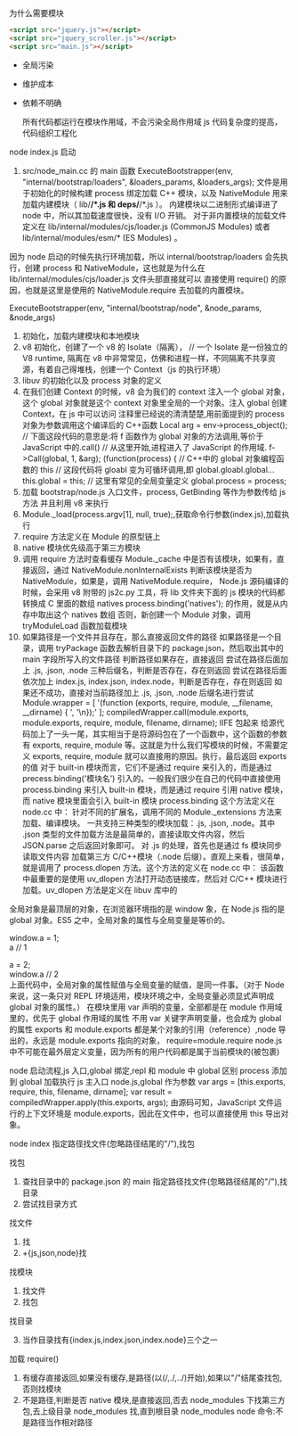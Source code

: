 为什么需要模块

```html
<script src="jquery.js"></script>
<script src="jquery_scroller.js"></script>
<script src="main.js"></script>
```

- 全局污染
- 维护成本
- 依赖不明确

  所有代码都运行在模块作用域，不会污染全局作用域
  js 代码复杂度的提高，代码组织工程化

node index.js 启动

1. src/node_main.cc 的 main 函数
   ExecuteBootstrapper(env, "internal/bootstrap/loaders", &loaders_params, &loaders_args);
   文件是用于初始化的时候构建 process 绑定加载 C++ 模块，以及 NativeModule 用来加载内建模块（ lib/**/\*.js 和 deps/**/\*.js ）。 内建模块以二进制形式编译进了 node 中，所以其加载速度很快，没有 I/O 开销。
   对于非内置模块的加载文件定义在 lib/internal/modules/cjs/loader.js (CommonJS Modules) 或者 lib/internal/modules/esm/\* (ES Modules) 。

因为 node 启动的时候先执行环境加载，所以 internal/bootstrap/loaders 会先执行，创建 process 和 NativeModule，这也就是为什么在 lib/internal/modules/cjs/loader.js 文件头部直接就可以 直接使用 require() 的原因，也就是这里是使用的 NativeModule.require 去加载的内置模块。

ExecuteBootstrapper(env, "internal/bootstrap/node", &node_params, &node_args)

1. 初始化，加载内建模块和本地模块
1. v8 初始化，创建了一个 v8 的 Isolate（隔离）， // 一个 Isolate 是一份独立的 V8 runtime,
   隔离在 v8 中非常常见，仿佛和进程一样，不同隔离不共享资源，有着自己得堆栈，创建一个 Context（js 的执行环境）
1. libuv 的初始化以及 process 对象的定义
1. 在我们创建 Context 的时候，v8 会为我们的 context 注入一个 global 对象，这个 global 对象就是这个 context 对象里全局的一个对象。注入 global 创建 Context，在 js 中可以访问
   注释里已经说的清清楚楚,用前面提到的 process 对象为参数调用这个编译后的 C++函数
   Local<Value> arg = env->process_object();
   // 下面这段代码的意思是:将 f 函数作为 global 对象的方法调用,等价于 JavaScript 中的.call()
   // 从这里开始,进程进入了 JavaScript 的作用域.
   f->Call(global, 1, &arg);
   (function(process) {
   // C++中的 global 对象编程函数的 this
   // 这段代码将 gloabl 变为可循环调用,即 global.gloabl.global...
   this.global = this;
   // 这里有常见的全局变量定义
   global.process = process;
1. 加载 bootstrap/node.js 入口文件，process, GetBinding 等作为参数传给 js 方法 并且利用 v8 来执行
1. Module.\_load(process.argv[1], null, true);,获取命令行参数(index.js),加载执行
1. require 方法定义在 Module 的原型链上
1. native 模块优先级高于第三方模块
1. 调用 require 方法时查看缓存 Module.\_cache 中是否有该模块，如果有，直接返回，通过 NativeModule.nonInternalExists 判断该模块是否为 NativeModule，如果是，调用 NativeModule.require，
   Node.js 源码编译的时候，会采用 v8 附带的 js2c.py 工具，将 lib 文件夹下面的 js 模块的代码都转换成 C 里面的数组 natives
   process.binding('natives'); 的作用，就是从内存中取出这个 natives 数组
   否则，新创建一个 Module 对象，调用 tryModuleLoad 函数加载模块
1. 如果路径是一个文件并且存在，那么直接返回文件的路径
   如果路径是一个目录，调用 tryPackage 函数去解析目录下的 package.json，然后取出其中的 main 字段所写入的文件路径
   判断路径如果存在，直接返回
   尝试在路径后面加上 .js, .json, .node 三种后缀名，判断是否存在，存在则返回
   尝试在路径后面依次加上 index.js, index.json, index.node，判断是否存在，存在则返回
   如果还不成功，直接对当前路径加上 .js, .json, .node 后缀名进行尝试
   Module.wrapper = [
   '(function (exports, require, module, __filename, __dirname) { ',
   '\n});'
   ];
   compiledWrapper.call(module.exports, module.exports, require, module, filename, dirname);
   IIFE 包起来
   给源代码加上了一头一尾，其实相当于是将源码包在了一个函数中，这个函数的参数有 exports, require, module 等。这就是为什么我们写模块的时候，不需要定义 exports, require, module 就可以直接用的原因。执行，最后返回 exports 的值
   对于 built-in 模块而言，它们不是通过 require 来引入的，而是通过 precess.binding('模块名') 引入的。一般我们很少在自己的代码中直接使用 process.binding 来引入 built-in 模块，而是通过 require 引用 native 模块，而 native 模块里面会引入 built-in 模块
   process.binding 这个方法定义在 node.cc 中：
   针对不同的扩展名，调用不同的 Module.\_extensions 方法来加载、编译模块。
   一共支持三种类型的模块加载：.js, .json, .node。其中 .json 类型的文件加载方法是最简单的，直接读取文件内容，然后 JSON.parse 之后返回对象即可。
   对 .js 的处理，首先也是通过 fs 模块同步读取文件内容
   加载第三方 C/C++模块（.node 后缀）。直观上来看，很简单，就是调用了 process.dlopen 方法。这个方法的定义在 node.cc 中：
   该函数中最重要的是使用 uv_dlopen 方法打开动态链接库，然后对 C/C++ 模块进行加载。uv_dlopen 方法是定义在 libuv 库中的

全局对象是最顶层的对象，在浏览器环境指的是 window 象，在 Node.js 指的是 global 对象。ES5 之中，全局对象的属性与全局变量是等价的。

window.a = 1;  
a // 1

a = 2;  
window.a // 2  
上面代码中，全局对象的属性赋值与全局变量的赋值，是同一件事。（对于 Node 来说，这一条只对 REPL 环境适用，模块环境之中，全局变量必须显式声明成 global 对象的属性。）
在模块里用 var 声明的变量，全部都是在 module 作用域里的，优先于 global 作用域的属性
不用 var 关键字声明变量，也会成为 global 的属性
exports 和 module.exports 都是某个对象的引用（reference）,node 导出的，永远是 module.exports 指向的对象，
require=module.require
node.js 中不可能在最外层定义变量，因为所有的用户代码都是属于当前模块的(被包裹)

node 启动流程,js 入口,global 绑定,repl 和 module 中 global 区别
process 添加到 global
加载执行 js 主入口 node.js,global 作为参数
var args = [this.exports, require, this, filename, dirname];
var result = compiledWrapper.apply(this.exports, args);
由源码可知，JavaScript 文件运行的上下文环境是 module.exports，因此在文件中，也可以直接使用 this 导出对象。

node index
指定路径找文件(忽略路径结尾的"/"),找包

找包

1. 查找目录中的 package.json 的 main 指定路径找文件(忽略路径结尾的"/"),找目录
2. 尝试找目录方式

找文件

1. 找
1. +{js,json,node}找

找模块

1. 找文件
1. 找包

找目录

3. 当作目录找有{index.js,index.json,index.node}三个之一

加载
require()

1. 有缓存直接返回,如果没有缓存,是路径(以(/,./,../)开始),如果以"/"结尾查找包,否则找模块
1. 不是路径,判断是否 native 模块,是直接返回,否去 node_modules 下找第三方包,去上级目录 node_modules 找,直到根目录 node_modules
   node 命令:不是路径当作相对路径
